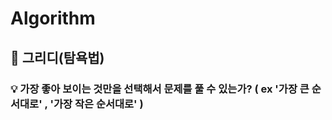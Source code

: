 # Algorithm

## :pushpin: 그리디(탐욕법)

### :bulb: 가장 좋아 보이는 것만을 선택해서 문제를 풀 수 있는가? ( ex '가장 큰 순서대로' , '가장 작은 순서대로' )
